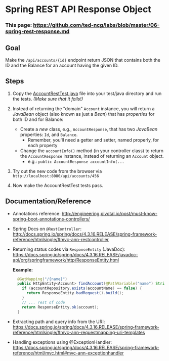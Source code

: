 # Spring REST API Response Object

### This page: https://github.com/ted-ncg/labs/blob/master/06-spring-rest-response.md

## Goal

Make the `/api/accounts/{id}` endpoint return JSON that contains both the ID and the Balance for an account having the given ID.

## Steps

1. Copy the [AccountRestTest.java](https://github.com/ted-ncg/labs/blob/master/AccountRestTest.java) file into your test/java directory and run the tests. *(Make sure that it fails!)*  

1. Instead of returning the "domain" `Account` instance, you will return a *JavaBean* object (also known as just a *Bean*) that has *properties* for both ID and for Balance:

   * Create a *new* class, e.g., `AccountResponse`, that has two *JavaBean* properties: `Id`, and `Balance`.
     * Remember, you'll need a getter and setter, named properly, for each property
   * Change the `accountInfo()` method (in your controller class) to return the `AccountResponse` instance, instead of returning an `Account` object.
     * e.g.: `public AccountResponse accountInfo(...`

1. Try out the new code from the browser via `http://localhost:8080/api/accounts/456`

1. Now make the AccountRestTest tests pass.

## Documentation/Reference

* Annotations reference: http://engineering.pivotal.io/post/must-know-spring-boot-annotations-controllers/

* Spring Docs on `@RestController`: http://docs.spring.io/spring/docs/4.3.16.RELEASE/spring-framework-reference/htmlsingle/#mvc-ann-restcontroller

* Returning status codes via `ResponseEntity` (JavaDoc): https://docs.spring.io/spring/docs/4.3.16.RELEASE/javadoc-api/org/springframework/http/ResponseEntity.html

  **Example:**

  ```java
    @GetMapping("/{name}")
    public HttpEntity<Account> findAccount(@PathVariable("name") String accountName) {
      if (accountRepository.exists(accountName) == false) {
        return ResponseEntity.badRequest().build();
      }
      // ... rest of code
      return ResponseEntity.ok(account);
    }

  ```

* Extracting path and query info from the URI: https://docs.spring.io/spring/docs/4.3.16.RELEASE/spring-framework-reference/htmlsingle/#mvc-ann-requestmapping-uri-templates

* Handling exceptions using @ExceptionHandler: https://docs.spring.io/spring/docs/4.3.16.RELEASE/spring-framework-reference/html/mvc.html#mvc-ann-exceptionhandler

